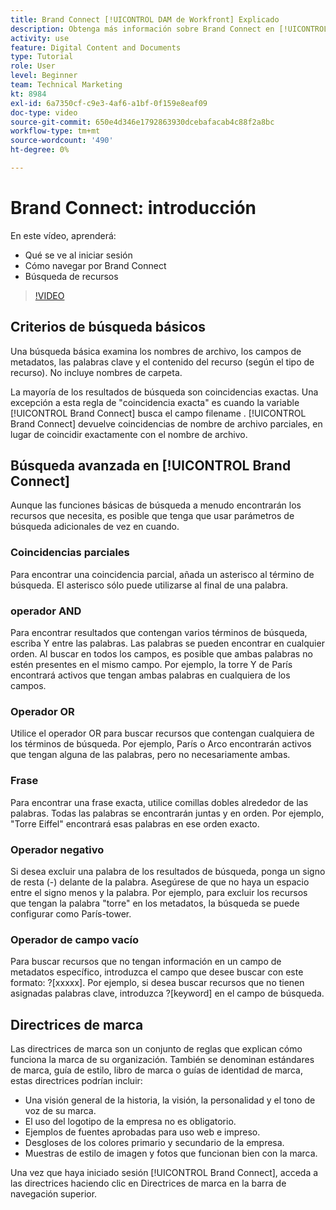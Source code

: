 ```yaml
---
title: Brand Connect [!UICONTROL DAM de Workfront] Explicado
description: Obtenga más información sobre Brand Connect en [!UICONTROL DAM de Workfront] es y cómo navegarlo.
activity: use
feature: Digital Content and Documents
type: Tutorial
role: User
level: Beginner
team: Technical Marketing
kt: 8984
exl-id: 6a7350cf-c9e3-4af6-a1bf-0f159e8eaf09
doc-type: video
source-git-commit: 650e4d346e1792863930dcebafacab4c88f2a8bc
workflow-type: tm+mt
source-wordcount: '490'
ht-degree: 0%

---
```


# Brand Connect: introducción

En este vídeo, aprenderá:

* Qué se ve al iniciar sesión
* Cómo navegar por Brand Connect
* Búsqueda de recursos

>[!VIDEO](https://video.tv.adobe.com/v/335246/?quality=12&learn=on)

## Criterios de búsqueda básicos

Una búsqueda básica examina los nombres de archivo, los campos de metadatos, las palabras clave y el contenido del recurso (según el tipo de recurso). No incluye nombres de carpeta.

La mayoría de los resultados de búsqueda son coincidencias exactas. Una excepción a esta regla de &quot;coincidencia exacta&quot; es cuando la variable [!UICONTROL Brand Connect] busca el campo filename . [!UICONTROL Brand Connect] devuelve coincidencias de nombre de archivo parciales, en lugar de coincidir exactamente con el nombre de archivo.

## Búsqueda avanzada en [!UICONTROL Brand Connect]

Aunque las funciones básicas de búsqueda a menudo encontrarán los recursos que necesita, es posible que tenga que usar parámetros de búsqueda adicionales de vez en cuando.

### Coincidencias parciales

Para encontrar una coincidencia parcial, añada un asterisco al término de búsqueda. El asterisco sólo puede utilizarse al final de una palabra.

### operador AND

Para encontrar resultados que contengan varios términos de búsqueda, escriba Y entre las palabras. Las palabras se pueden encontrar en cualquier orden. Al buscar en todos los campos, es posible que ambas palabras no estén presentes en el mismo campo. Por ejemplo, la torre Y de París encontrará activos que tengan ambas palabras en cualquiera de los campos.

### Operador OR

Utilice el operador OR para buscar recursos que contengan cualquiera de los términos de búsqueda. Por ejemplo, París o Arco encontrarán activos que tengan alguna de las palabras, pero no necesariamente ambas.

### Frase

Para encontrar una frase exacta, utilice comillas dobles alrededor de las palabras. Todas las palabras se encontrarán juntas y en orden. Por ejemplo, &quot;Torre Eiffel&quot; encontrará esas palabras en ese orden exacto.

### Operador negativo

Si desea excluir una palabra de los resultados de búsqueda, ponga un signo de resta (-) delante de la palabra. Asegúrese de que no haya un espacio entre el signo menos y la palabra. Por ejemplo, para excluir los recursos que tengan la palabra &quot;torre&quot; en los metadatos, la búsqueda se puede configurar como París-tower.

### Operador de campo vacío

Para buscar recursos que no tengan información en un campo de metadatos específico, introduzca el campo que desee buscar con este formato: ?[xxxxx]. Por ejemplo, si desea buscar recursos que no tienen asignadas palabras clave, introduzca ?[keyword] en el campo de búsqueda.

## Directrices de marca

Las directrices de marca son un conjunto de reglas que explican cómo funciona la marca de su organización. También se denominan estándares de marca, guía de estilo, libro de marca o guías de identidad de marca, estas directrices podrían incluir:

* Una visión general de la historia, la visión, la personalidad y el tono de voz de su marca.
* El uso del logotipo de la empresa no es obligatorio.
* Ejemplos de fuentes aprobadas para uso web e impreso.
* Desgloses de los colores primario y secundario de la empresa.
* Muestras de estilo de imagen y fotos que funcionan bien con la marca.

Una vez que haya iniciado sesión [!UICONTROL Brand Connect], acceda a las directrices haciendo clic en Directrices de marca en la barra de navegación superior.

